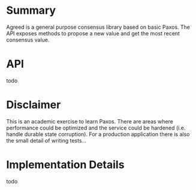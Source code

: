 # Summary

Agreed is a general purpose consensus library based on basic Paxos. The API exposes methods to 
propose a new value and get the most recent consensus value.

# API

todo

# Disclaimer

This is an academic exercise to learn Paxos. There are areas where performance could be optimized 
and the service could be hardened (i.e. handle durable state corruption). For a production 
application there is also the small detail of writing tests...

# Implementation Details

todo
